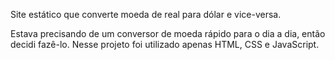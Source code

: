 Site estático que converte moeda de real para dólar e vice-versa.

Estava precisando de um conversor de moeda rápido para o dia a dia, então decidi fazê-lo. Nesse projeto foi utilizado apenas HTML, CSS e JavaScript.
